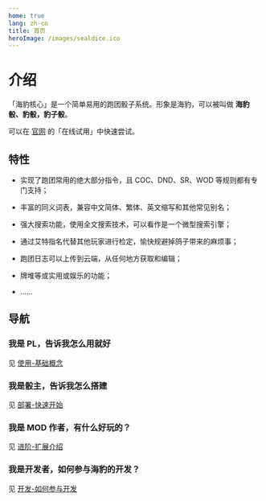 ```yaml
---
home: true
lang: zh-cn
title: 首页
heroImage: /images/sealdice.ico
---
```


# 介绍

「海豹核心」是一个简单易用的跑团骰子系统。形象是海豹，可以被叫做 **海豹骰、豹骰，豹子骰**。

可以在 [官网](https://sealdice.com/) 的「在线试用」中快速尝试。

## 特性

- 实现了跑团常用的绝大部分指令，且 COC、DND、SR、WOD 等规则都有专门支持；

- 丰富的同义词表，兼容中文简体、繁体、英文缩写和其他常见别名；

- 强大搜索功能，使用全文搜索技术，可以看作是一个微型搜索引擎；

- 通过艾特指名代替其他玩家进行检定，愉快规避掉鸽子带来的麻烦事；

- 跑团日志可以上传到云端，从任何地方获取和编辑；

- 牌堆等或实用或娱乐的功能；

- ……

## 导航

### 我是 PL，告诉我怎么用就好

见 [使用-基础概念](./use/introduce.md)

### 我是骰主，告诉我怎么搭建

见 [部署-快速开始](./deploy/quick-start.md)

### 我是 MOD 作者，有什么好玩的？

见 [进阶-扩展介绍](./advanced/introduce.md)

### 我是开发者，如何参与海豹的开发？

见 [开发-如何参与开发](./develop/develop.md)
